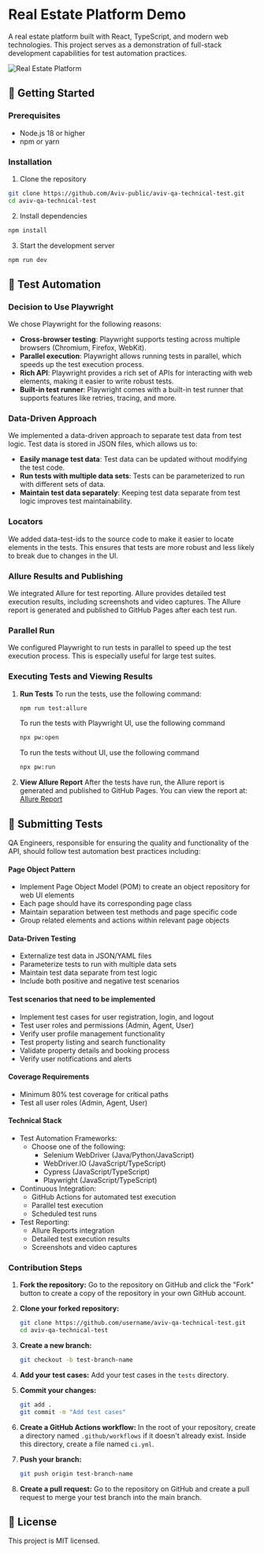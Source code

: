 # Real Estate Platform Demo

A real estate platform built with React, TypeScript, and modern web technologies. This project serves as a demonstration of full-stack development capabilities for test automation practices.

<img src='./images/real-estate-platform.png' alt='Real Estate Platform' />

## 🚀 Getting Started

### Prerequisites
- Node.js 18 or higher
- npm or yarn

### Installation

1. Clone the repository
```bash
git clone https://github.com/Aviv-public/aviv-qa-technical-test.git
cd aviv-qa-technical-test
```

2. Install dependencies
```bash
npm install
```

3. Start the development server
```bash
npm run dev
```

## 🧪 Test Automation

### Decision to Use Playwright

We chose Playwright for the following reasons:
- **Cross-browser testing**: Playwright supports testing across multiple browsers (Chromium, Firefox, WebKit).
- **Parallel execution**: Playwright allows running tests in parallel, which speeds up the test execution process.
- **Rich API**: Playwright provides a rich set of APIs for interacting with web elements, making it easier to write robust tests.
- **Built-in test runner**: Playwright comes with a built-in test runner that supports features like retries, tracing, and more.

### Data-Driven Approach

We implemented a data-driven approach to separate test data from test logic. Test data is stored in JSON files, which allows us to:
- **Easily manage test data**: Test data can be updated without modifying the test code.
- **Run tests with multiple data sets**: Tests can be parameterized to run with different sets of data.
- **Maintain test data separately**: Keeping test data separate from test logic improves test maintainability.

### Locators

We added data-test-ids to the source code to make it easier to locate elements in the tests. This ensures that tests are more robust and less likely to break due to changes in the UI.

### Allure Results and Publishing

We integrated Allure for test reporting. Allure provides detailed test execution results, including screenshots and video captures. The Allure report is generated and published to GitHub Pages after each test run.

### Parallel Run

We configured Playwright to run tests in parallel to speed up the test execution process. This is especially useful for large test suites.

### Executing Tests and Viewing Results

1. **Run Tests**
   To run the tests, use the following command:
   ```bash
   npm run test:allure
   ```

   To run the tests with Playwright UI, use the following command
   ```bash
   npx pw:open
   ```

   To run the tests without UI, use the following command
   ```bash
   npx pw:run
   ```


2. **View Allure Report**
   After the tests have run, the Allure report is generated and published to GitHub Pages. You can view the report at:
   [Allure Report](https://desperado.github.io/aviv-qa-technical-test/)

## 🧪 Submitting Tests

QA Engineers, responsible for ensuring the quality and functionality of the API, should follow test automation best practices including:

#### Page Object Pattern
- Implement Page Object Model (POM) to create an object repository for web UI elements
- Each page should have its corresponding page class
- Maintain separation between test methods and page specific code
- Group related elements and actions within relevant page objects

#### Data-Driven Testing
- Externalize test data in JSON/YAML files
- Parameterize tests to run with multiple data sets
- Maintain test data separate from test logic
- Include both positive and negative test scenarios

#### Test scenarios that need to be implemented
- Implement test cases for user registration, login, and logout
- Test user roles and permissions (Admin, Agent, User)
- Verify user profile management functionality
- Test property listing and search functionality
- Validate property details and booking process
- Verify user notifications and alerts

#### Coverage Requirements
- Minimum 80% test coverage for critical paths
- Test all user roles (Admin, Agent, User)

#### Technical Stack
- Test Automation Frameworks:
    - Choose one of the following:
        - Selenium WebDriver (Java/Python/JavaScript)
        - WebDriver.IO (JavaScript/TypeScript)
        - Cypress (JavaScript/TypeScript)
        - Playwright (JavaScript/TypeScript)
- Continuous Integration:
    - GitHub Actions for automated test execution
    - Parallel test execution
    - Scheduled test runs
- Test Reporting:
    - Allure Reports integration
    - Detailed test execution results
    - Screenshots and video captures

### Contribution Steps
1. **Fork the repository:**
    Go to the repository on GitHub and click the "Fork" button to create a copy of the repository in your own GitHub account.

2. **Clone your forked repository:**
    ```bash
    git clone https://github.com/username/aviv-qa-technical-test.git
    cd aviv-qa-technical-test
    ```

3. **Create a new branch:**
    ```bash
    git checkout -b test-branch-name
    ```

4. **Add your test cases:**
    Add your test cases in the `tests` directory.

5. **Commit your changes:**
    ```bash
    git add .
    git commit -m "Add test cases"
    ```

6. **Create a GitHub Actions workflow:**
    In the root of your repository, create a directory named `.github/workflows` if it doesn't already exist. Inside this directory, create a file named `ci.yml`.

7. **Push your branch:**
    ```bash
    git push origin test-branch-name
    ```

8. **Create a pull request:**
    Go to the repository on GitHub and create a pull request to merge your test branch into the main branch.

## 📄 License

This project is MIT licensed.
